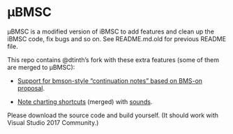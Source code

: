 µBMSC
=====
µBMSC is a modified version of iBMSC to add features and clean up the iBMSC code, fix bugs and so on.
See README.md.old for previous README file.

This repo contains @dtinth’s fork with these extra features (some of them are merged to µBMSC):

- [Support for bmson-style “continuation notes” based on BMS-on proposal](https://github.com/zardoru/iBMSC/pull/11).

- [Note charting shortcuts](https://github.com/zardoru/iBMSC/pull/12) (merged) with [sounds](https://github.com/zardoru/iBMSC/pull/13).

Please download the source code and build yourself. (It should work with Visual Studio 2017 Community.)
